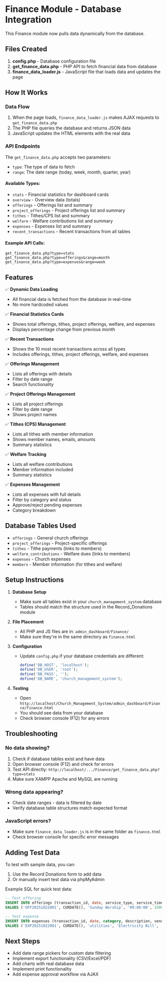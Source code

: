 # Finance Module - Database Integration

This Finance module now pulls data dynamically from the database.

## Files Created

1. **config.php** - Database configuration file
2. **get_finance_data.php** - PHP API to fetch financial data from database
3. **finance_data_loader.js** - JavaScript file that loads data and updates the page

## How It Works

### Data Flow
1. When the page loads, `finance_data_loader.js` makes AJAX requests to `get_finance_data.php`
2. The PHP file queries the database and returns JSON data
3. JavaScript updates the HTML elements with the real data

### API Endpoints

The `get_finance_data.php` accepts two parameters:
- `type`: The type of data to fetch
- `range`: The date range (today, week, month, quarter, year)

#### Available Types:
- `stats` - Financial statistics for dashboard cards
- `overview` - Overview data (totals)
- `offerings` - Offerings list and summary
- `project_offerings` - Project offerings list and summary
- `tithes` - Tithes/CPS list and summary
- `welfare` - Welfare contributions list and summary
- `expenses` - Expenses list and summary
- `recent_transactions` - Recent transactions from all tables

#### Example API Calls:
```
get_finance_data.php?type=stats
get_finance_data.php?type=offerings&range=month
get_finance_data.php?type=expenses&range=week
```

## Features

✅ **Dynamic Data Loading**
- All financial data is fetched from the database in real-time
- No more hardcoded values

✅ **Financial Statistics Cards**
- Shows total offerings, tithes, project offerings, welfare, and expenses
- Displays percentage change from previous month

✅ **Recent Transactions**
- Shows the 10 most recent transactions across all types
- Includes offerings, tithes, project offerings, welfare, and expenses

✅ **Offerings Management**
- Lists all offerings with details
- Filter by date range
- Search functionality

✅ **Project Offerings Management**
- Lists all project offerings
- Filter by date range
- Shows project names

✅ **Tithes (CPS) Management**
- Lists all tithes with member information
- Shows member names, emails, amounts
- Summary statistics

✅ **Welfare Tracking**
- Lists all welfare contributions
- Member information included
- Summary statistics

✅ **Expenses Management**
- Lists all expenses with full details
- Filter by category and status
- Approve/reject pending expenses
- Category breakdown

## Database Tables Used

- `offerings` - General church offerings
- `project_offerings` - Project-specific offerings
- `tithes` - Tithe payments (links to members)
- `welfare_contributions` - Welfare dues (links to members)
- `expenses` - Church expenses
- `members` - Member information (for tithes and welfare)

## Setup Instructions

1. **Database Setup**
   - Make sure all tables exist in your `church_management_system` database
   - Tables should match the structure used in the Record_Donations module

2. **File Placement**
   - All PHP and JS files are in: `admin_dashboard/Finance/`
   - Make sure they're in the same directory as `finance.html`

3. **Configuration**
   - Update `config.php` if your database credentials are different:
     ```php
     define('DB_HOST', 'localhost');
     define('DB_USER', 'root');
     define('DB_PASS', '');
     define('DB_NAME', 'church_management_system');
     ```

4. **Testing**
   - Open `http://localhost/Church_Management_System/admin_dashboard/Finance/finance.html`
   - You should see data from your database
   - Check browser console (F12) for any errors

## Troubleshooting

### No data showing?
1. Check if database tables exist and have data
2. Open browser console (F12) and check for errors
3. Test API directly: `http://localhost/.../Finance/get_finance_data.php?type=stats`
4. Make sure XAMPP Apache and MySQL are running

### Wrong data appearing?
- Check date ranges - data is filtered by date
- Verify database table structures match expected format

### JavaScript errors?
- Make sure `finance_data_loader.js` is in the same folder as `finance.html`
- Check browser console for specific error messages

## Adding Test Data

To test with sample data, you can:
1. Use the Record Donations form to add data
2. Or manually insert test data via phpMyAdmin

Example SQL for quick test data:
```sql
-- Test offering
INSERT INTO offerings (transaction_id, date, service_type, service_time, amount_collected, collection_method, counted_by, status) 
VALUES ('OFF20251022001', CURDATE(), 'Sunday Worship', '09:00:00', 1500.00, 'Cash', 'Deacon John', 'Verified');

-- Test expense
INSERT INTO expenses (transaction_id, date, category, description, vendor_payee, amount, payment_method, status) 
VALUES ('EXP20251022001', CURDATE(), 'utilities', 'Electricity Bill', 'ECG', 850.00, 'Bank Transfer', 'approved');
```

## Next Steps

- Add date range pickers for custom date filtering
- Implement export functionality (CSV/Excel/PDF)
- Add charts with real database data
- Implement print functionality
- Add expense approval workflow via AJAX
